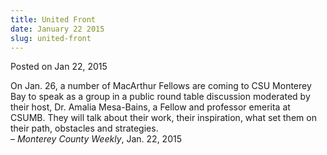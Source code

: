 ```yaml
---
title: United Front
date: January 22 2015
slug: united-front
---
```


 



<span class="date">Posted on Jan 22, 2015    </span>
<p>On Jan. 26, a number of MacArthur Fellows are coming to CSU
Monterey Bay to speak as a group in a public round table discussion
moderated by their host, Dr. Amalia Mesa-Bains, a Fellow and
professor emerita at CSUMB. They will talk about their work, their
inspiration, what set them on their path, obstacles and
strategies.<br>
&#x2013; <em>Monterey County Weekly</em>, Jan. 22, 2015</br></p>





```
